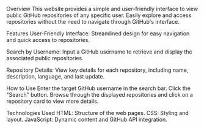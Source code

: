 Overview
This website provides a simple and user-friendly interface to view public GitHub repositories of any specific user. Easily explore and access repositories without the need to navigate through GitHub's interface.

Features
User-Friendly Interface: Streamlined design for easy navigation and quick access to repositories.

Search by Username: Input a GitHub username to retrieve and display the associated public repositories.

Repository Details: View key details for each repository, including name, description, language, and last update.



How to Use
Enter the target GitHub username in the search bar.
Click the "Search" button.
Browse through the displayed repositories and click on a repository card to view more details.

Technologies Used
HTML: Structure of the web pages.
CSS: Styling and layout.
JavaScript: Dynamic content and GitHub API integration.



